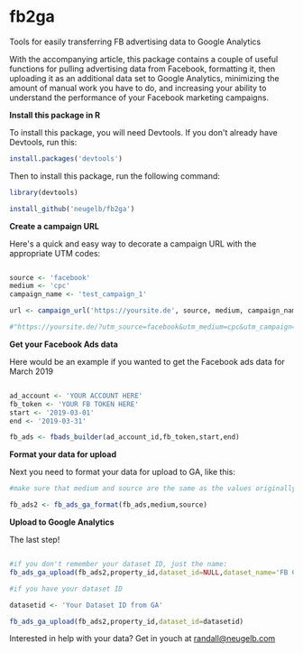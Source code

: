 # fb2ga
Tools for easily transferring FB advertising data to Google Analytics

With the accompanying article, this package contains a couple of useful functions for pulling advertising data from Facebook, formatting it, then uploading it as an additional data set to Google Analytics, minimizing the amount of manual work you have to do, and increasing your ability to understand the performance of your Facebook marketing campaigns.

**Install this package in R**

To install this package, you will need Devtools. If you don't already have Devtools, run this:

```r
install.packages('devtools')

```

Then to install this package, run the following command:

```r
library(devtools)

install_github('neugelb/fb2ga')
```

**Create a campaign URL**

Here's a quick and easy way to decorate a campaign URL with the appropriate UTM codes:

```r

source <- 'facebook'
medium <- 'cpc'
campaign_name <- 'test_campaign_1'

url <- campaign_url('https://yoursite.de', source, medium, campaign_name)

#"https://yoursite.de/?utm_source=facebook&utm_medium=cpc&utm_campaign=test_campaign_1"
```

**Get your Facebook Ads data**

Here would be an example if you wanted to get the Facebook ads data for March 2019

```r

ad_account <- 'YOUR ACCOUNT HERE'
fb_token <- 'YOUR FB TOKEN HERE'
start <- '2019-03-01'
end <- '2019-03-31'

fb_ads <- fbads_builder(ad_account_id,fb_token,start,end)
```

**Format your data for upload**

Next you need to format your data for upload to GA, like this:

```r
#make sure that medium and source are the same as the values originally set in your marketing campaign

fb_ads2 <- fb_ads_ga_format(fb_ads,medium,source)
```

**Upload to Google Analytics**

The last step!

```r

#if you don't remember your dataset ID, just the name:
fb_ads_ga_upload(fb_ads2,property_id,dataset_id=NULL,dataset_name='FB Cost Data')

#if you have your dataset ID

datasetid <- 'Your Dataset ID from GA'

fb_ads_ga_upload(fb_ads2,property_id,dataset_id=datasetid)
```

Interested in help with your data? Get in youch at randall@neugelb.com
